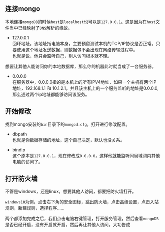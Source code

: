 ## 连接mongo
本地连接`mongoDB`的时候`host`是`localhost`也可以是`127.0.0.1`。这是因为在`host`文件当中已经映射了`DNS`解析的缘故。
- 127.0.0.1     
回环地址。该地址指电脑本身，主要预留测试本机的TCP/IP协议是否正常。只要使用这个地址发送数据，则数据包不会出现在网络传输过程中。      
也就是说，他只会监听自己，别人访问根本就不理。

想要让其他人能访问你的本地数据库，那么你的机器此时就当成了一台服务器。
- 0.0.0.0       
在服务器中，0.0.0.0指的是本机上的所有IPV4地址，如果一个主机有两个IP地址，192.168.1.1 和 10.1.2.1，并且该主机上的一个服务监听的地址是0.0.0.0,那么通过两个ip地址都能够访问该服务。 

## 开始修改
找到mongo安装的`bin`目录下的`mongod.cfg`，打开进行修改配置。
- dbpath        
也就是你数据存储的地址，这个自己决定，默认也没关系。

- bindIp    
这个原本是`127.0.0.1`，现在修改成`0.0.0.0`，这样他就能监听同局域网内其他电脑的访问了。

## 打开防火墙
不管是windows，还是linux，想要其他人访问，都要把防火墙打开。        

`windows10`为例，点击右下角的安全图标，跳出防火墙，点击高级设置，点击入站规则，新建规则，选择程序……


两个都添加完成之后，我们点击电脑右键管理，打开服务管理，然后查看`mongoDB`是否已经开启，没有开启就开启，然后再让其他人访问，大功告成



